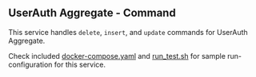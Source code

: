 UserAuth Aggregate - Command
---

This service handles `delete`, `insert`, and `update` commands for UserAuth Aggregate.

Check included [docker-compose.yaml][0] and [run_test.sh][1] for sample run-configuration for this service.

  [0]: https://github.com/TerrexTech/agg-userauth-cmd/blob/master/test/docker-compose.yaml
  [1]: https://github.com/TerrexTech/agg-userauth-cmd/blob/master/run_test.sh
